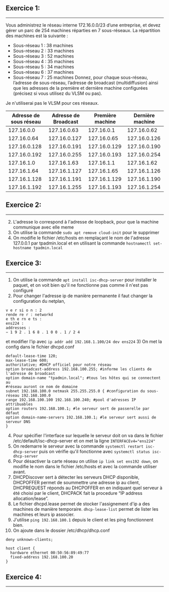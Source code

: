 ## Exercice 1:
---

Vous administrez le réseau interne 172.16.0.0/23 d’une entreprise, et devez gérer un parc de 254 machines
réparties en 7 sous-réseaux. La répartition des machines est la suivante :
- Sous-réseau 1 : 38 machines
- Sous-réseau 2 : 33 machines
- Sous-réseau 3 : 52 machines
- Sous-réseau 4 : 35 machines
- Sous-réseau 5 : 34 machines
- Sous-réseau 6 : 37 machines 
- Sous-réseau 7 : 25 machines
Donnez, pour chaque sous-réseau, l’adresse de sous-réseau, l’adresse de broadcast (multidiffusion) ainsi
que les adresses de la première et dernière machine configurées (précisez si vous utilisez du VLSM ou pas).

Je n'utiliserai pas le VLSM pour ces réseaux.

| Adresse de sous réseau | Adresse de Broadcast | Première machine | Dernière machine |
|------------------------|----------------------|------------------|------------------|
| 127.16.0.0             | 127.16.0.63          | 127.16.0.1       | 127.16.0.62      |
| 127.16.0.64            | 127.16.0.127         | 127.16.0.65      | 127.16.0.126     |
| 127.16.0.128           | 127.16.0.191         | 127.16.0.129     | 127.16.0.190     |
| 127.16.0.192           | 127.16.0.255         | 127.16.0.193     | 127.16.0.254     |
| 127.16.1.0             | 127.16.1.63          | 127.16.1.1       | 127.16.1.62      |
| 127.16.1.64            | 127.16.1.127         | 127.16.1.65      | 127.16.1.126     |
| 127.16.1.128           | 127.16.1.191         | 127.16.1.129     | 127.16.1.190     |
| 127.16.1.192           | 127.16.1.255         | 127.16.1.193     | 127.16.1.254     |


## Exercice 2:
---

2) L'adresse lo correspond à l'adresse de loopback, pour que la machine communique avec elle meme
3) On utilise la commande ```sudo apt remove cloud-init``` pour le supprimer
4) On modifie le fichier /etc/hosts en remplaçant le nom de l'adresse 127.0.0.1 par tpadmin.local et en utilisant la commande ```hostnamectl set-hostname tpadmin.local```

## Exercice 3:
---

1) On utilise la commande ```apt install isc-dhcp-server``` pour installer le paquet, et on voit bien qu'il ne fonctionne pas comme il n'est pas configuré
2) Pour changer l'adresse ip de manière permanente il faut changer la configuration du netplan, 
```network :
v e r si o n : 2
rende re r : networkd
e th e rn e ts :
ens224 :
addresses :
− 1 9 2 . 1 6 8 . 1 0 0 . 1 / 2 4
```
et modifier l'ip avec ```ip addr add 192.168.1.100/24 dev ens224```
3) On met la config dans le fichier dhcpd.conf
```
default-lease-time 120;
max-lease-time 600;
authoritative; #DHCP officiel pour notre réseau
option broadcast-address 192.168.100.255; #informe les clients de l'adresse de broadcast
option domain-name "tpadmin.local"; #tous les hôtes qui se connectent au
#réseau auront ce nom de domaine
subnet 192.168.100.0 netmask 255.255.255.0 { #configuration du sous-réseau 192.168.100.0
range 192.168.100.100 192.168.100.240; #pool d'adresses IP attribuables
option routers 192.168.100.1; #le serveur sert de passerelle par défaut
option domain-name-servers 192.168.100.1; #le serveur sert aussi de serveur DNS
}
```

4) Pour spécifier l'interface sur lequelle le serveur doit on va dans le fichier /etc/default/isc-dhcp-server et on met la ligne ```INTERFACEv4="ens224"```
5) On redemarre le serveur avec la commande ```systemctl restart isc-dhcp-server``` puis on vérifie qu'il fonctionne avec ```systemctl status isc-dhcp-server```
6) Pour désactiver la carte réseau on utilise ```ip link set ens192 down```, on modifie le nom dans le fichier /etc/hosts et avec la commande utiliser avant.
7) DHCPDiscover sert à détecter les serveurs DHCP disponible, DHCPOFFER permet de soummettre une adresse ip au client, DHCPREQUEST réponds au DHCPOFFER en en indiquant quel serveur à été choisi par le client, DHCPACK fait la procedure “IP address allocation/lease”.
8) Le fichier dhcpd.lease permet de stocker l'assignement d'ip a des machines de manière temporaire.
```dhcp-lease-list``` permet de lister les machines et leurs ip associer.
9) J'utilise ```ping 192.168.100.1``` depuis le client et les ping fonctionnent bien.
10) On ajoute dans le dossier /etc/dhcp/dhcp.conf 
```
deny unknown-clients;

host client {
  hardware ethernet 00:50:56:89:49:77
  fixed-address 192.168.100.20
}
```

## Exercice 4:
---


